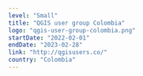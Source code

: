 ```yaml
---
level: "Small"
title: "QGIS user group Colombia"
logo: "qgis-user-group-colombia.png"
startDate: "2022-02-01"
endDate: "2023-02-28"
link: "http://qgisusers.co/"
country: "Colombia"
---
```

